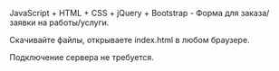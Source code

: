 JavaScript + HTML + CSS + jQuery + Bootstrap - Форма для заказа/заявки на работы/услуги.

Скачивайте файлы, открываете index.html в любом браузере.

Подключение сервера не требуется.
